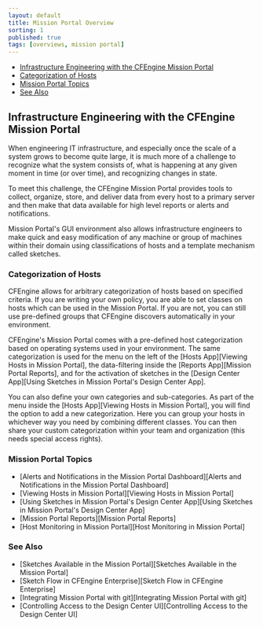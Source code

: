 ```yaml
---
layout: default
title: Mission Portal Overview
sorting: 1
published: true
tags: [overviews, mission portal]
---
```


* [Infrastructure Engineering with the CFEngine Mission Portal](#infrastructure-engineering-with-the-cfengine-mission-portal)
* [Categorization of Hosts](#categorization-of-hosts)
* [Mission Portal Topics](#mission-portal-topics)
* [See Also](#see-also)

## Infrastructure Engineering with the CFEngine Mission Portal

When engineering IT infrastructure, and especially once the scale of a system grows to become quite large, it is much more of a challenge to recognize what the system consists of, what is happening at any given moment in time (or over time), and recognizing changes in state.

To meet this challenge, the CFEngine Mission Portal provides tools to collect, organize, store, and deliver data from every host to a primary server and then make that data available for high level reports or alerts and notifications.

Mission Portal's GUI environment also allows infrastructure engineers to make quick and easy modification of any machine or group of machines within their domain using classifications of hosts and a template mechanism called sketches.

### Categorization of Hosts ###

CFEngine allows for arbitrary categorization of hosts based on specified criteria. If you are writing your own policy, you are able to set classes on hosts which can be used in the Mission Portal. If you are not, you can still use pre-defined groups that CFEngine discovers automatically in your environment.

CFEngine's Mission Portal comes with a pre-defined host categorization based on operating systems used in your environment. The same categorization is used for the menu on the left of the [Hosts App][Viewing Hosts in Mission Portal], the data-filtering inside the [Reports App][Mission Portal Reports], and for the activation of sketches in the [Design Center App][Using Sketches in Mission Portal's Design Center App].

You can also define your own categories and sub-categories. As part of the menu inside the [Hosts App][Viewing Hosts in Mission Portal], you will find the option to add a new categorization. Here you can group your hosts in whichever way you need by combining different classes. You can then share your custom categorization within your team and organization (this needs special access rights).

### Mission Portal Topics ###

* [Alerts and Notifications in the Mission Portal Dashboard][Alerts and Notifications in the Mission Portal Dashboard]
* [Viewing Hosts in Mission Portal][Viewing Hosts in Mission Portal]
* [Using Sketches in Mission Portal's Design Center App][Using Sketches in Mission Portal's Design Center App]
* [Mission Portal Reports][Mission Portal Reports]
* [Host Monitoring in Mission Portal][Host Monitoring in Mission Portal]

### See Also ###
* [Sketches Available in the Mission Portal][Sketches Available in the Mission Portal]
* [Sketch Flow in CFEngine Enterprise][Sketch Flow in CFEngine Enterprise]
* [Integrating Mission Portal with git][Integrating Mission Portal with git]
* [Controlling Access to the Design Center UI][Controlling Access to the Design Center UI]



